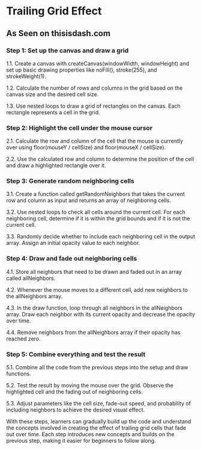 # Trailing Grid Effect

## As Seen on thisisdash.com

### Step 1: Set up the canvas and draw a grid

1.1. Create a canvas with createCanvas(windowWidth, windowHeight) and set up basic drawing properties like noFill(), stroke(255), and strokeWeight(1).

1.2. Calculate the number of rows and columns in the grid based on the canvas size and the desired cell size.

1.3. Use nested loops to draw a grid of rectangles on the canvas. Each rectangle represents a cell in the grid.

### Step 2: Highlight the cell under the mouse cursor

2.1. Calculate the row and column of the cell that the mouse is currently over using floor(mouseY / cellSize) and floor(mouseX / cellSize).

2.2. Use the calculated row and column to determine the position of the cell and draw a highlighted rectangle over it.

### Step 3: Generate random neighboring cells

3.1. Create a function called getRandomNeighbors that takes the current row and column as input and returns an array of neighboring cells.

3.2. Use nested loops to check all cells around the current cell. For each neighboring cell, determine if it is within the grid bounds and if it is not the current cell.

3.3. Randomly decide whether to include each neighboring cell in the output array. Assign an initial opacity value to each neighbor.

### Step 4: Draw and fade out neighboring cells

4.1. Store all neighbors that need to be drawn and faded out in an array called allNeighbors.

4.2. Whenever the mouse moves to a different cell, add new neighbors to the allNeighbors array.

4.3. In the draw function, loop through all neighbors in the allNeighbors array. Draw each neighbor with its current opacity and decrease the opacity over time.

4.4. Remove neighbors from the allNeighbors array if their opacity has reached zero.

### Step 5: Combine everything and test the result

5.1. Combine all the code from the previous steps into the setup and draw functions.

5.2. Test the result by moving the mouse over the grid. Observe the highlighted cell and the fading out of neighboring cells.

5.3. Adjust parameters like the cell size, fade-out speed, and probability of including neighbors to achieve the desired visual effect.

With these steps, learners can gradually build up the code and understand the concepts involved in creating the effect of trailing grid cells that fade out over time. Each step introduces new concepts and builds on the previous step, making it easier for beginners to follow along.
